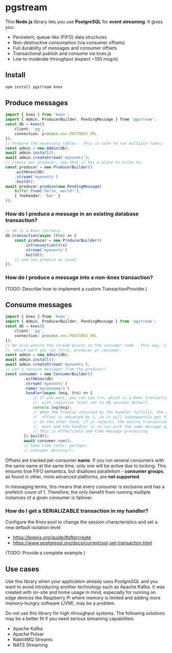 # pgstream

This **Node.js** library lets you use **PostgreSQL** for **event streaming**. It gives you:
* Persistent, queue-like (FIFO) data structures
* Non-destructive consumption (via consumer offsets)
* Full durability of messages and consumer offsets
* Transactional publish and consume via knex.js
* Low to moderate throughput (expect ~100 msg/s)

## Install

```sh
npm install pgstream knex
```

## Produce messages

```typescript
import { knex } from 'knex';
import { Admin, ProducerBuilder, PendingMessage } from 'pgstream';
const db = knex({
    client: 'pg',
    connection: process.env.POSTGRES_URL
});
// Prepare the necessary tables - this is safe to run multiple times:
const admin = new Admin(db);
await admin.install();
await admin.createStream('myevents');
// Create our producer, now that it has a place to write to:
const producer = new ProducerBuilder()
    .withKnex(db)
    .stream('myevents')
    .build();
await producer.produce(new PendingMessage(
    Buffer.from('hello, world!'),
    { fooheader: 'bar' }
));
```

### How do I produce a message in an existing database transaction?

```typescript
// db is a Knex instance
db.transaction(async (trx) => {
    const producer = new ProducerBuilder()
        .inTransaction(trx)
        .stream('myevents')
        .build();
    // and now produce as usual
});
```

### How do I produce a message into a non-knex transaction?

(TODO: Describe how to implement a custom TransactionProvider.)

## Consume messages

```typescript
import { knex } from 'knex';
import { Admin, ProducerBuilder, PendingMessage } from 'pgstream';
const db = knex({
    client: 'pg',
    connection: process.env.POSTGRES_URL
});
// We also ensure the stream exists in the consumer code - this way, it doesn't matter
//  which part you run first, producer or consumer.
const admin = new Admin(db);
await admin.install();
await admin.createStream('myevents');
// Let's receive messages from the producer!
const consumer = new ConsumerBuilder()
        .withKnex(db)
        .stream('myevents')
        .name('myconsumer1')
        .handler(async (msg, trx) => {
            // If you want, you can use trx, which is a Knex transaction that's started
            //  with isolation level set to DB session default.
            console.log(msg);
            // When the Promise returned by the handler fulfills, the consumer's
            //  offset is advanced by 1, so it will subsequently get the next message.
            // On the other hand, if it rejects, the entire transaction is rolled
            //  back and the handler is re-run with the same message again.
            // This is effectively one-time message processing.
        }).build();
        await consumer.run();
        // Some time later, perhaps:
        // consumer.destroy();
```

Offsets are tracked per consumer **name**. If you run several consumers with the same name at the same time, only one will be active due to locking. This ensures true FIFO semantics, but disallows parallelism - **consumer groups**, as found in other, more advanced platforms, are **not supported**.

In messaging terms, this means that every consumer is exclusive and has a prefetch count of 1. Therefore, the only benefit from running multiple instances of a given consumer is failover.

### How do I get a SERIALIZABLE transaction in my handler?

Configure the Knex pool to change the session characteristics and set a new default isolation level:

* https://knexjs.org/guide/#aftercreate
* https://www.postgresql.org/docs/current/sql-set-transaction.html

(TODO: Provide a complete example.)

## Use cases

Use this library when your application already uses PostgreSQL and you want to avoid introducing another technology such as Apache Kafka. It was created with on-site and home usage in mind, especially for running on edge devices like Raspberry Pi where memory is limited and adding more memory-hungry software (JVM), may be a problem.

Do not use this library for high-throughput systems. The following solutions may be a better fit if you need serious streaming capabilities:
* Apache Kafka
* Apache Pulsar
* RabbitMQ Streams
* NATS Streaming
